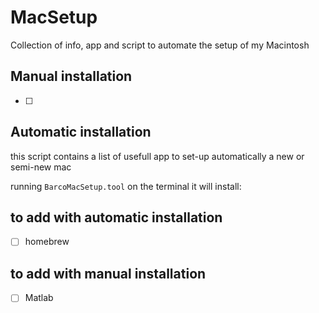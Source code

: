 # MacSetup
Collection of info, app and script to automate the setup of my Macintosh

## Manual installation

- [ ] 

## Automatic installation

this script contains a list of usefull app to set-up automatically
a new or semi-new mac

running `BarcoMacSetup.tool` on the terminal it will install:

## to add with automatic installation

- [ ] homebrew  

## to add with manual installation

- [ ] Matlab
